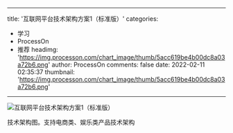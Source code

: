 
---
title: '互联网平台技术架构方案1（标准版）'
categories: 
 - 学习
 - ProcessOn
 - 推荐
headimg: 'https://img.processon.com/chart_image/thumb/5acc619be4b00dc8a03a72b6.png'
author: ProcessOn
comments: false
date: 2022-02-11 02:35:37
thumbnail: 'https://img.processon.com/chart_image/thumb/5acc619be4b00dc8a03a72b6.png'
---

<div>   
<img class="thumb" alt="互联网平台技术架构方案1（标准版）" src="https://img.processon.com/chart_image/thumb/5acc619be4b00dc8a03a72b6.png" referrerpolicy="no-referrer">
<p>技术架构图。支持电商类、娱乐类产品技术架构</p>  
</div>
            